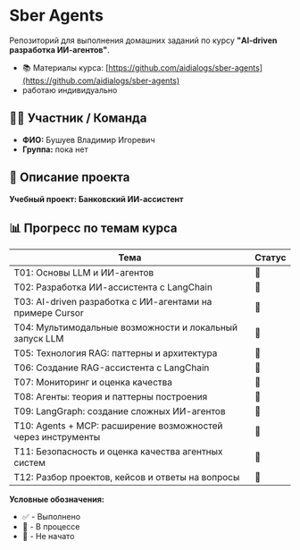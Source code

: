 # Sber Agents

Репозиторий для выполнения домашних заданий по курсу **"AI-driven разработка ИИ-агентов"**.

- 📚 Материалы курса: [https://github.com/aidialogs/sber-agents](https://github.com/aidialogs/sber-agents)
- работаю индивидуально 

## 👨‍💻 Участник / Команда


- **ФИО:** Бушуев Владимир Игоревич
- **Группа:** пока нет


## 📝 Описание проекта


**Учебный проект: Банковский ИИ-ассистент**


## 📊 Прогресс по темам курса

| Тема | Статус |
|------|--------|
| Т01: Основы LLM и ИИ-агентов | 🔲 |
| Т02: Разработка ИИ-ассистента с LangChain | 🔲 |
| Т03: AI-driven разработка с ИИ-агентами на примере Cursor | 🔲 |
| Т04: Мультимодальные возможности и локальный запуск LLM | 🔲 |
| Т05: Технология RAG: паттерны и архитектура | 🔲 |
| Т06: Создание RAG-ассистента с LangChain | 🔲 |
| Т07: Мониторинг и оценка качества | 🔲 |
| Т08: Агенты: теория и паттерны построения | 🔲 |
| Т09: LangGraph: создание сложных ИИ-агентов | 🔲 |
| Т10: Agents + MCP: расширение возможностей через инструменты | 🔲 |
| Т11: Безопасность и оценка качества агентных систем | 🔲 |
| Т12: Разбор проектов, кейсов и ответы на вопросы | 🔲 |

**Условные обозначения:**
- ✅ - Выполнено
- 🔄 - В процессе
- 🔲 - Не начато

